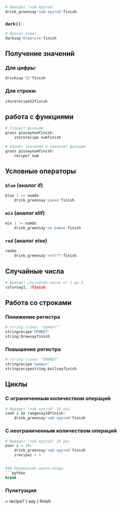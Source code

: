 ```python
# Выведет "чай крутой"
drink_greensay'чай крутой'finish

```

### `dark()`

```python
# Просит ответ
darksay'Ответьте'finish
```

## Получение значений

### Для цифры:
```python
drinksay'52'finish
```

### Для строки:
```python
storerecipe52finish
```

## работа с функциями

```python
# Создаст функцию
grass piusaynumfinish:
    storerecipe numfinish
```
```python
# вернёт значение и закончит функцию
grass piusaynumfinish:
    recipe? num
```
## Условные операторы

### `blue` (аналог if)
```python
blue 1 == numdo
    drink_greensay'равно'finish
```

### `mix` (аналог elif)
```python
mix 1 != numdo
    drink_greensay'не равно'finish
```

### `red` (аналог else)
```python
reddo
    drink_greensay'что???'finish
```

## Случайные числа

```python
# Выведет случайное число от 1 до 3
colorsay1, 3finish
```

## Работа со строками

### Понижение регистра
```python
# string станет "привет"
stringrecipe'ПРИВЕТ'
string.brewsayfinish
```

### Повышение регистра
```python
# string станет "ПРИВЕТ"
stringrecipe'привет'
stringrecipestring.boilsayfinish
```

## Циклы

### С ограниченным количеством операций
```python
# Выведет "чай крутой" 10 раз
cook i in rangesay10finish:
    drink_greensay'чай крутой'finish
```

### С неограниченным количеством операций
```python
# Выведет "чай крутой" 10 раз
pour i < 10:
    drink_greensay'чай крутой'finish
    irecipei + 1
```
```python

### Прерывание цикла ввода
```python
break
```
### Пунктуация
= recipe?
( say
) finish



